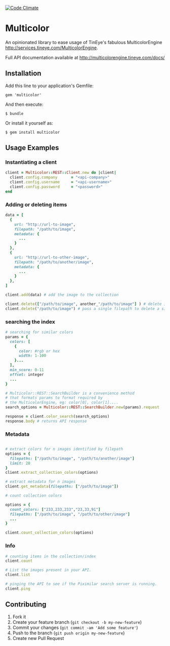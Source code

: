 [![Code Climate](https://codeclimate.com/github/apartmenttherapy/multicolor/badges/gpa.svg)](https://codeclimate.com/github/apartmenttherapy/multicolor)

# Multicolor

An opinionated library to ease usage of TinEye's fabulous MulticolorEngine
http://services.tineye.com/MulticolorEngine.

Full API documentation available at http://multicolorengine.tineye.com/docs/

## Installation

Add this line to your application's Gemfile:

    gem 'multicolor'

And then execute:

    $ bundle

Or install it yourself as:

    $ gem install multicolor

## Usage Examples

### Instantiating a client

```ruby
client = Multicolor::REST::Client.new do |client|
  client.config.company      = "<api-company>"
  client.config.username     = "<api-username>"
  client.config.password     = "<password>"
end
```

### Adding or deleting items

```ruby
data = [
  {
    url: "http://url-to-image",
    filepath: "/path/to/image",
    metadata: {
      ...
    }
  },
  {
    url: "http://url-to-other-image",
    filepath: "/path/to/another/image",
    metadata: {
      ...
    }
  },
]

client.add(data) # add the image to the collection

client.delete(["/path/to/image", another_"/path/to/image"] ) # delete images
client.delete("/path/to/image") # pass a single filepath to delete a single image
```

### searching the index

```ruby
# searching for similar colors
params = {
  colors: [
    {
      color: #rgb or hex
      width: 1-100
    }...
  ],
  min_score: 0-11
  offset: integer
  ...
}

# Multicolor::REST::SearchBuilder is a convenience method
# that formats params to format required by
# the MulticolorEngine, eg: color[0], color[1]....
search_options = Multicolor::REST::SearchBuilder.new(params).request

response = client.color_search(search_options)
response.body # returns API response
```

### Metadata

```ruby

# extract colors for n images identified by filepath
options = {
  filepaths: ["/path/to/image", "/path/to/another/image"]
  limit: 20
}
client.extract_collection_colors(options)

# extract metadata for n images
client.get_metadata(filepaths: ["/path/to/image"])

# count collection colors

options = {
  count_colors: ["233,233,233","23,33,91"]
  filepaths: ["/path/to/image", "/path/to/other/image"]
  ...
}

client.count_collection_colors(options)

```

### Info

```ruby
# counting items in the collection/index
client.count

# List the images present in your API.
client.list

# pinging the API to see if the Piximilar search server is running.
client.ping
```

## Contributing

1. Fork it
2. Create your feature branch (`git checkout -b my-new-feature`)
3. Commit your changes (`git commit -am 'Add some feature'`)
4. Push to the branch (`git push origin my-new-feature`)
5. Create new Pull Request
